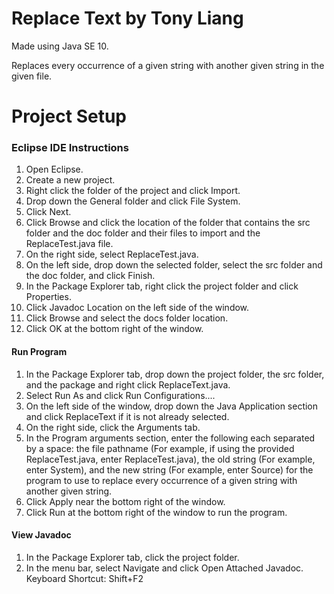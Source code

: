 # Replace Text by Tony Liang

Made using Java SE 10.

Replaces every occurrence of a given string with another given string in the given file.

# Project Setup

### Eclipse IDE Instructions
1. Open Eclipse.
2. Create a new project.
3. Right click the folder of the project and click Import.
4. Drop down the General folder and click File System.
5. Click Next.
6. Click Browse and click the location of the folder that contains the src folder and the doc folder and their files to import and the ReplaceTest.java file.
7. On the right side, select ReplaceTest.java.
8. On the left side, drop down the selected folder, select the src folder and the doc folder, and click Finish.
9. In the Package Explorer tab, right click the project folder and click Properties.
10. Click Javadoc Location on the left side of the window.
11. Click Browse and select the docs folder location.
12. Click OK at the bottom right of the window.

#### Run Program
1. In the Package Explorer tab, drop down the project folder, the src folder, and the package and right click ReplaceText.java.
2. Select Run As and click Run Configurations....
3. On the left side of the window, drop down the Java Application section and click ReplaceText if it is not already selected.
4. On the right side, click the Arguments tab.
5. In the Program arguments section, enter the following each separated by a space: the file pathname (For example, if using the provided ReplaceTest.java, enter ReplaceTest.java), the old string (For example, enter System), and the 
new string (For example, enter Source) for the program to use to replace every occurrence of a given string with another given string.
6. Click Apply near the bottom right of the window.
7. Click Run at the bottom right of the window to run the program.

#### View Javadoc
1. In the Package Explorer tab, click the project folder.
2. In the menu bar, select Navigate and click Open Attached Javadoc. Keyboard Shortcut: Shift+F2